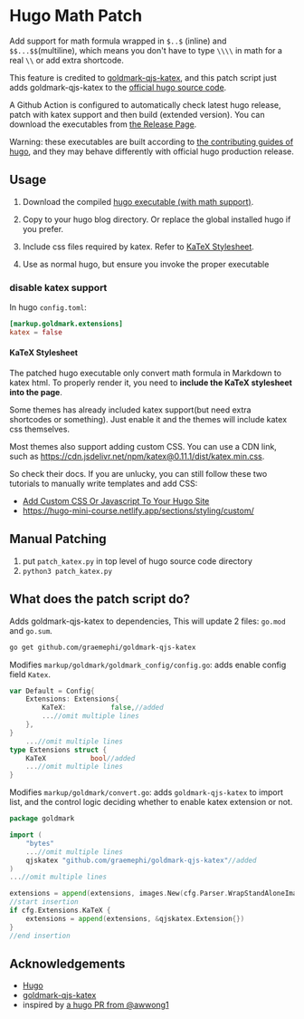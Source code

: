 # Hugo Math Patch

Add support for math formula wrapped in `$..$` (inline) and `$$...$$`(multiline), which means you don't have to type `\\\\` in math for a real `\\` or add extra shortcode.

This feature is credited to [goldmark-qjs-katex](https://github.com/graemephi/goldmark-qjs-katex), and this patch script just adds goldmark-qjs-katex to the [official hugo source code](https://github.com/gohugoio/hugo).

A Github Action is configured to automatically check latest hugo release, patch with katex support and then build (extended version).
You can download the executables from [the Release Page](https://github.com/du33169/hugo-math-patch/releases).

Warning: these executables are built according to [the contributing guides of hugo](https://github.com/gohugoio/hugo/blob/master/CONTRIBUTING.md#building-hugo-with-your-changes), and they may behave differently with official hugo production release.

## Usage

1. Download the compiled [hugo executable (with math support)](https://github.com/du33169/hugo-math-patch/releases).
2. Copy to your hugo blog directory. Or replace the global installed hugo if you prefer.

3. Include css files required by katex. Refer to [KaTeX Stylesheet](#katex-stylesheet).

4. Use as normal hugo, but ensure you invoke the proper executable


### disable katex support

In hugo `config.toml`:
```toml
[markup.goldmark.extensions]
katex = false
```
#### KaTeX Stylesheet

The patched hugo executable only convert math formula in Markdown to katex html. To properly render it, you need to **include the KaTeX stylesheet into the page**. 

Some themes has already included katex support(but need extra shortcodes or something). Just enable it and the themes will include katex css themselves. 

Most themes also support adding custom CSS. You can use a CDN link, such as https://cdn.jsdelivr.net/npm/katex@0.11.1/dist/katex.min.css.

So check their docs. If you are unlucky, you can still follow these two tutorials to manually write templates and add CSS:

- [Add Custom CSS Or Javascript To Your Hugo Site](https://www.banjocode.com/post/hugo/custom-css)
- https://hugo-mini-course.netlify.app/sections/styling/custom/

## Manual Patching

1. put `patch_katex.py` in top level of hugo source code directory
2. `python3 patch_katex.py`

## What does the patch script do?

Adds goldmark-qjs-katex to dependencies, This will update 2 files: `go.mod` and `go.sum`.

```bash
go get github.com/graemephi/goldmark-qjs-katex
```

Modifies `markup/goldmark/goldmark_config/config.go`: adds enable config field `Katex`.

```go
var Default = Config{
	Extensions: Extensions{
        KaTeX:           false,//added
		...//omit multiple lines
	},
}
    ...//omit multiple lines
type Extensions struct {
	KaTeX           bool//added
    ...//omit multiple lines
}
```

Modifies `markup/goldmark/convert.go`: adds `goldmark-qjs-katex` to import list, and the control logic deciding whether to enable katex extension or not.

```go
package goldmark

import (
	"bytes"
	...//omit multiple lines
	qjskatex "github.com/graemephi/goldmark-qjs-katex"//added
)
...//omit multiple lines

extensions = append(extensions, images.New(cfg.Parser.WrapStandAloneImageWithinParagraph))
//start insertion
if cfg.Extensions.KaTeX {
    extensions = append(extensions, &qjskatex.Extension{})
}
//end insertion
```

## Acknowledgements

- [Hugo](https://github.com/gohugoio/hugo) 
- [goldmark-qjs-katex](https://github.com/graemephi/goldmark-qjs-katex)
- inspired by [a hugo PR from @awwong1](https://github.com/gohugoio/hugo/pull/6842) 
